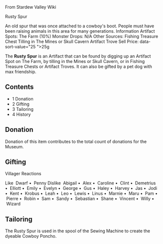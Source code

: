 From Stardew Valley Wiki

Rusty Spur

An old spur that was once attached to a cowboy's boot. People must have been raising animals in this area for many generations. Information Artifact Spots: The Farm (10%) Monster Drops: N/A Other Sources: Fishing Treasure Chest Tilling in The Mines or Skull Cavern Artifact Trove Sell Price: data-sort-value="25 "&gt;25g

The **Rusty Spur** is an Artifact that can be found by digging up an Artifact Spot on The Farm, by tilling in the Mines or Skull Cavern, or in Fishing Treasure Chests or Artifact Troves. It can also be gifted by a pet dog with max friendship.

## Contents

- 1 Donation
- 2 Gifting
- 3 Tailoring
- 4 History

## Donation

Donation of this item contributes to the total count of donations for the Museum.

## Gifting

Villager Reactions

Like  Dwarf •  Penny Dislike  Abigail •  Alex •  Caroline •  Clint •  Demetrius •  Elliott •  Emily •  Evelyn •  George •  Gus •  Haley •  Harvey •  Jas •  Jodi •  Kent •  Krobus •  Leah •  Leo •  Lewis •  Linus •  Marnie •  Maru •  Pam •  Pierre •  Robin •  Sam •  Sandy •  Sebastian •  Shane •  Vincent •  Willy •  Wizard

## Tailoring

The Rusty Spur is used in the spool of the Sewing Machine to create the dyeable Cowboy Poncho.